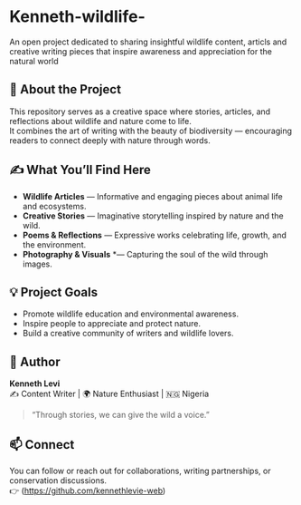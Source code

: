# Kenneth-wildlife-
An open project dedicated to sharing insightful wildlife content, articls and creative writing pieces that inspire awareness and appreciation for the natural world
## 🌿 About the Project
This repository serves as a creative space where stories, articles, and reflections about wildlife and nature come to life.  
It combines the art of writing with the beauty of biodiversity — encouraging readers to connect deeply with nature through words.  

## ✍️ What You’ll Find Here
- **Wildlife Articles** — Informative and engaging pieces about animal life and ecosystems.  
- **Creative Stories** — Imaginative storytelling inspired by nature and the wild.  
- **Poems & Reflections** — Expressive works celebrating life, growth, and the environment.  
- **Photography & Visuals** *— Capturing the soul of the wild through images.  

## 💡 Project Goals
- Promote wildlife education and environmental awareness.  
- Inspire people to appreciate and protect nature.  
- Build a creative community of writers and wildlife lovers.  

## 👤 Author
**Kenneth Levi**  
✍️ Content Writer | 🌍 Nature Enthusiast | 🇳🇬 Nigeria  
> “Through stories, we can give the wild a voice.”

## 📫 Connect
You can follow or reach out for collaborations, writing partnerships, or conservation discussions.  
👉 (https://github.com/kennethlevie-web)  
